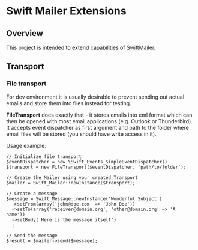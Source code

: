 # Swift Mailer Extensions

## Overview

This project is intended to extend capabilities of [SwiftMailer](https://github.com/swiftmailer/swiftmailer).

## Transport

### File transport

For dev environment it is usually desirable to prevent sending out actual emails and store them into files instead for testing.

**FileTransport** does exactly that - it stores emails into eml format which can then be opened with most email applications (e.g. Outlook or Thunderbird). It accepts event dispatcher as first argument and path to the folder where email files will be stored (you should have write access in it).

Usage example:

```
// Initialize file transport
$eventDispatcher = new \Swift_Events_SimpleEventDispatcher()
$transport = new FileTransport($eventDispatcher, 'path/to/folder');

// Create the Mailer using your created Transport
$mailer = Swift_Mailer::newInstance($transport);

// Create a message
$message = Swift_Message::newInstance('Wonderful Subject')
  ->setFrom(array('john@doe.com' => 'John Doe'))
  ->setTo(array('receiver@domain.org', 'other@domain.org' => 'A name'))
  ->setBody('Here is the message itself')
  ;

// Send the message
$result = $mailer->send($message);
```